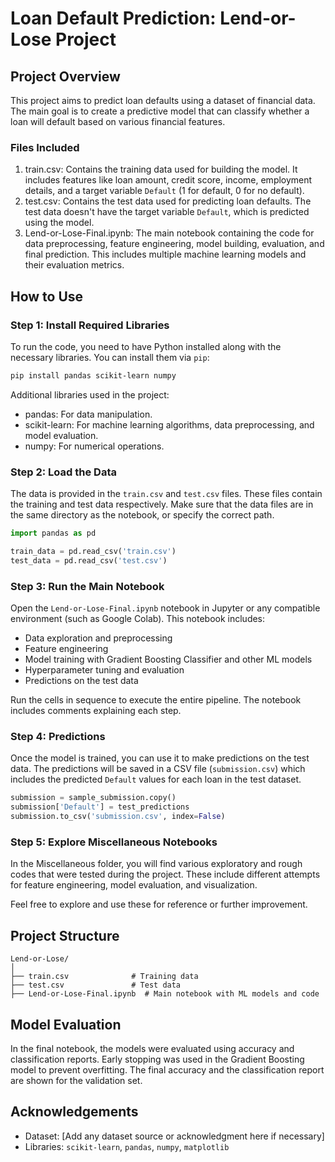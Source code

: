 # Loan Default Prediction: Lend-or-Lose Project

## Project Overview

This project aims to predict loan defaults using a dataset of financial data. The main goal is to create a predictive model that can classify whether a loan will default based on various financial features.

### Files Included

1. train.csv: Contains the training data used for building the model. It includes features like loan amount, credit score, income, employment details, and a target variable `Default` (1 for default, 0 for no default).
2. test.csv: Contains the test data used for predicting loan defaults. The test data doesn't have the target variable `Default`, which is predicted using the model.
3. Lend-or-Lose-Final.ipynb: The main notebook containing the code for data preprocessing, feature engineering, model building, evaluation, and final prediction. This includes multiple machine learning models and their evaluation metrics.

## How to Use

### Step 1: Install Required Libraries

To run the code, you need to have Python installed along with the necessary libraries. You can install them via `pip`:

```bash
pip install pandas scikit-learn numpy
```

Additional libraries used in the project:

- pandas: For data manipulation.
- scikit-learn: For machine learning algorithms, data preprocessing, and model evaluation.
- numpy: For numerical operations.

### Step 2: Load the Data

The data is provided in the `train.csv` and `test.csv` files. These files contain the training and test data respectively. Make sure that the data files are in the same directory as the notebook, or specify the correct path.

```python
import pandas as pd

train_data = pd.read_csv('train.csv')
test_data = pd.read_csv('test.csv')
```

### Step 3: Run the Main Notebook

Open the `Lend-or-Lose-Final.ipynb` notebook in Jupyter or any compatible environment (such as Google Colab). This notebook includes:

- Data exploration and preprocessing
- Feature engineering
- Model training with Gradient Boosting Classifier and other ML models
- Hyperparameter tuning and evaluation
- Predictions on the test data

Run the cells in sequence to execute the entire pipeline. The notebook includes comments explaining each step.

### Step 4: Predictions

Once the model is trained, you can use it to make predictions on the test data. The predictions will be saved in a CSV file (`submission.csv`) which includes the predicted `Default` values for each loan in the test dataset.

```python
submission = sample_submission.copy()
submission['Default'] = test_predictions
submission.to_csv('submission.csv', index=False)
```

### Step 5: Explore Miscellaneous Notebooks

In the Miscellaneous folder, you will find various exploratory and rough codes that were tested during the project. These include different attempts for feature engineering, model evaluation, and visualization.

Feel free to explore and use these for reference or further improvement.

## Project Structure

```
Lend-or-Lose/
│
├── train.csv              # Training data
├── test.csv               # Test data
├── Lend-or-Lose-Final.ipynb  # Main notebook with ML models and code
```

## Model Evaluation

In the final notebook, the models were evaluated using accuracy and classification reports. Early stopping was used in the Gradient Boosting model to prevent overfitting. The final accuracy and the classification report are shown for the validation set.


## Acknowledgements

- Dataset: [Add any dataset source or acknowledgment here if necessary]
- Libraries: `scikit-learn`, `pandas`, `numpy`, `matplotlib`

